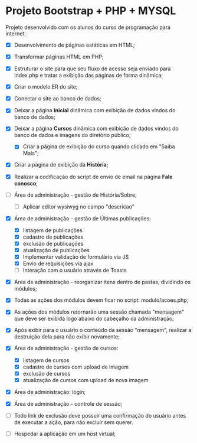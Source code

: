 # Projeto Bootstrap + PHP + MYSQL
Projeto desenvolvido com os alunos do curso de programação para internet:
- [x] Desenvolvimento de páginas estáticas em HTML;
- [x] Transformar páginas HTML em PHP;
- [x] Estruturar o site para que seu fluxo de acesso seja enviado para index.php e tratar a exibição das páginas de forma dinâmica;
- [x] Criar o modelo ER do site;
- [x] Conectar o site ao banco de dados;
- [x] Deixar a página **Inicial** dinâmica com exibição de dados vindos do banco de dados;
- [x] Deixar a página **Cursos** dinâmica com exibição de dados vindos do banco de dados e imagens do diretório público;
    - [x] Criar a página de exibição do curso quando clicado em "Saiba Mais";
- [x] Criar a página de exibição da **História**;
- [x] Realizar a codificação do script de envio de email na página **Fale conosco**;
- [ ] Área de administração - gestão de História/Sobre;
    - [ ] Aplicar editor wysiwyg no campo "descricao"
- [x] Área de administração - gestão de Últimas publicações:
    - [x] listagem de publicações
    - [x] cadastro de publicações
    - [x] exclusão de publicações
    - [x] atualização de publicações
    - [x] Implementar validação de formulário via JS
    - [x] Envio de requisições via ajax
    - [ ] Interação com o usuário através de Toasts
- [x] Área de administração - reorganizar itens dentro de pastas, dividindo os módulos;
- [x] Todas as ações dos módulos devem ficar no script: modulo/acoes.php;
- [x] As ações dos módulos retornarão uma sessão chamada "mensagem" que deve ser exibida logo abaixo do cabeçalho da administração;    
- [x] Após exibir para o usuário o conteúdo da sessão "mensagem", realizar a destruição dela para não exibir novamente;    
- [x] Área de administração - gestão de cursos:
    - [x] listagem de cursos
    - [x] cadastro de cursos com upload de imagem
    - [x] exclusão de cursos
    - [x] atualização de cursos com upload de nova imagem
- [x] Área de administração: login;
- [x] Área de administração - controle de sessão;
- [ ] Todo link de exclusão deve possuir uma confirmação do usuário antes de executar a ação, para não excluir sem querer.
- [ ] Hospedar a aplicação em um host virtual;
 